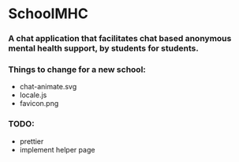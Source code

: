 # SchoolMHC

### A chat application that facilitates chat based anonymous mental health support, by students for students.

### Things to change for a new school:
- chat-animate.svg
- locale.js
- favicon.png

### TODO:
- prettier
- implement helper page